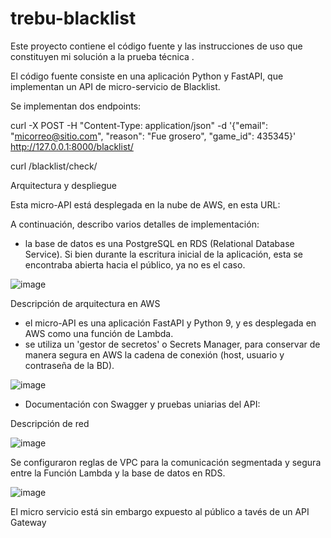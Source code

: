 # trebu-blacklist
Este proyecto contiene el código fuente y las instrucciones de uso que constituyen mi solución a la prueba técnica .



El código fuente consiste en una aplicación Python y FastAPI, que implementan un API de micro-servicio de Blacklist.

Se implementan dos endpoints: 

curl -X POST -H "Content-Type: application/json" -d '{"email": "micorreo@sitio.com", "reason": "Fue grosero", "game_id": 435345}'  http://127.0.0.1:8000/blacklist/

curl /blacklist/check/

Arquitectura y despliegue

Esta micro-API está desplegada en la nube de AWS, en esta URL: 

A continuación, describo varios detalles de implementación:

- la base de datos es una PostgreSQL en RDS (Relational Database Service). Si bien durante la escritura inicial de la aplicación, esta se encontraba abierta hacia el público, 
ya no es el caso.

![image](https://user-images.githubusercontent.com/13710571/216707594-8d48c5fa-7e5c-42d4-8db6-0adc8e549afb.png)


Descripción de arquitectura en AWS

- el micro-API es una aplicación FastAPI y Python 9, y es desplegada en AWS como una función de Lambda.
- se utiliza un 'gestor de secretos' o Secrets Manager, para conservar de manera segura en AWS la cadena de conexión (host, usuario y contraseña de la BD).

![image](https://user-images.githubusercontent.com/13710571/216703102-1d29a5d3-ced3-4814-a9d9-95fbc8e4a69a.png)

- Documentación con Swagger y pruebas uniarias del API:


Descripción de red

![image](https://user-images.githubusercontent.com/13710571/216705239-fc0f79ac-be82-47e7-a65f-c557f93b40bd.png)



Se configuraron reglas de VPC para la comunicación segmentada y segura entre la Función Lambda y la base de datos en RDS.

![image](https://user-images.githubusercontent.com/13710571/216705656-f2e6ccfe-2de4-4833-8b17-cb6fadb5e30a.png)

El micro servicio está sin embargo expuesto al público a tavés de un API Gateway

